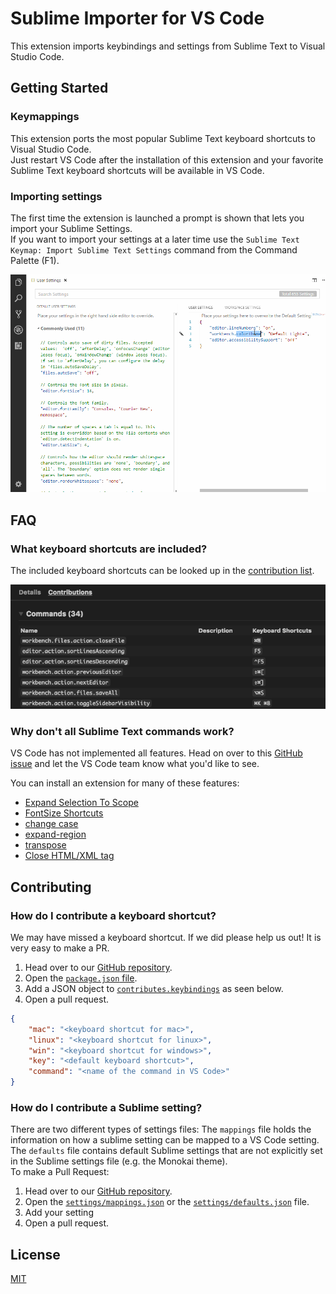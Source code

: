 # Sublime Importer for VS Code

This extension imports keybindings and settings from Sublime Text to Visual
Studio Code.

## Getting Started

### Keymappings

This extension ports the most popular Sublime Text keyboard shortcuts to Visual
Studio Code.  
Just restart VS Code after the installation of this extension and your favorite
Sublime Text keyboard shortcuts will be available in VS Code.

### Importing settings

The first time the extension is launched a prompt is shown that lets you import
your Sublime Settings.  
If you want to import your settings at a later time use the
`Sublime Text Keymap: Import Sublime Text Settings` command from the Command
Palette (F1).

![](.readme/demo.gif)

## FAQ

### What keyboard shortcuts are included?

The included keyboard shortcuts can be looked up in the
[contribution list](https://code.visualstudio.com/docs/editor/extension-gallery#_extension-details).

![extension contributions](.readme/contributions_list.png)

### Why don't all Sublime Text commands work?

VS Code has not implemented all features. Head on over to this
[GitHub issue](https://github.com/Microsoft/vscode/issues/3776) and let the VS
Code team know what you'd like to see.

You can install an extension for many of these features:

-   [Expand Selection To Scope](https://marketplace.visualstudio.com/items?itemName=vittorioromeo.expand-selection-to-scope)
-   [FontSize Shortcuts](https://marketplace.visualstudio.com/items?itemName=peterjuras.fontsize-shortcuts)
-   [change case](https://marketplace.visualstudio.com/items?itemName=wmaurer.change-case)
-   [expand-region](https://marketplace.visualstudio.com/items?itemName=letrieu.expand-region)
-   [transpose](https://marketplace.visualstudio.com/items?itemName=v4run.transpose)
-   [Close HTML/XML tag](https://marketplace.visualstudio.com/items?itemName=Compulim.compulim-vscode-closetag)

## Contributing

### How do I contribute a keyboard shortcut?

We may have missed a keyboard shortcut. If we did please help us out! It is very
easy to make a PR.

1. Head over to our
   [GitHub repository](https://github.com/Microsoft/vscode-sublime-keybindings).
2. Open the
   [`package.json` file](https://github.com/Microsoft/vscode-sublime-keybindings/blob/main/package.json).
3. Add a JSON object to
   [`contributes.keybindings`](https://github.com/Microsoft/vscode-sublime-keybindings/blob/main/package.json#L57)
   as seen below.
4. Open a pull request.

```json
{
	"mac": "<keyboard shortcut for mac>",
	"linux": "<keyboard shortcut for linux>",
	"win": "<keyboard shortcut for windows>",
	"key": "<default keyboard shortcut>",
	"command": "<name of the command in VS Code>"
}
```

### How do I contribute a Sublime setting?

There are two different types of settings files: The `mappings` file holds the
information on how a sublime setting can be mapped to a VS Code setting. The
`defaults` file contains default Sublime settings that are not explicitly set in
the Sublime settings file (e.g. the Monokai theme).  
To make a Pull Request:

1. Head over to our
   [GitHub repository](https://github.com/Microsoft/vscode-sublime-keybindings).
2. Open the
   [`settings/mappings.json`](https://github.com/Microsoft/vscode-sublime-keybindings/blob/main/settings/mappings.json)
   or the
   [`settings/defaults.json`](https://github.com/Microsoft/vscode-sublime-keybindings/blob/main/settings/defaults.json)
   file.
3. Add your setting
4. Open a pull request.

## License

[MIT](LICENSE.md)
